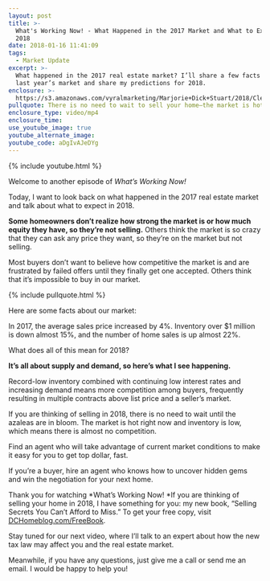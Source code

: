 ```yaml
---
layout: post
title: >-
  What's Working Now! - What Happened in the 2017 Market and What to Expect in
  2018
date: 2018-01-16 11:41:09
tags:
  - Market Update
excerpt: >-
  What happened in the 2017 real estate market? I’ll share a few facts about
  last year’s market and share my predictions for 2018.
enclosure: >-
  https://s3.amazonaws.com/vyralmarketing/Marjorie+Dick+Stuart/2018/Cleveland+Park+Real+Estate-+2018+Market+Update.mp4
pullquote: There is no need to wait to sell your home—the market is hot now.
enclosure_type: video/mp4
enclosure_time:
use_youtube_image: true
youtube_alternate_image:
youtube_code: aDgIvAJeDYg
---
```



{% include youtube.html %}

Welcome to another episode of *What’s Working Now!*

Today, I want to look back on what happened in the 2017 real estate market and talk about what to expect in 2018.

**Some homeowners don’t realize how strong the market is or how much equity they have, so they’re not selling.** Others think the market is so crazy that they can ask any price they want, so they’re on the market but not selling.

Most buyers don’t want to believe how competitive the market is and are frustrated by failed offers until they finally get one accepted. Others think that it’s impossible to buy in our market.

{% include pullquote.html %}

Here are some facts about our market:

In 2017, the average sales price increased by 4%. Inventory over $1 million is down almost 15%, and the number of home sales is up almost 22%.

What does all of this mean for 2018?

**It’s all about supply and demand, so here’s what I see happening.**

Record-low inventory combined with continuing low interest rates and increasing demand means more competition among buyers, frequently resulting in multiple contracts above list price and a seller’s market.

If you are thinking of selling in 2018, there is no need to wait until the azaleas are in bloom. The market is hot right now and inventory is low, which means there is almost no competition.

Find an agent who will take advantage of current market conditions to make it easy for you to get top dollar, fast.

If you’re a buyer, hire an agent who knows how to uncover hidden gems and win the negotiation for your next home.

Thank you for watching *What’s Working Now!&nbsp;*If you are thinking of selling your home in 2018, I have something for you: my new book, “Selling Secrets You Can’t Afford to Miss.” To get your free copy, visit [DCHomeblog.com/FreeBook](http://dchomeblog.com/freebook).

Stay tuned for our next video, where I’ll talk to an expert about how the new tax law may affect you and the real estate market.

Meanwhile, if you have any questions, just give me a call or send me an email. I would be happy to help you!